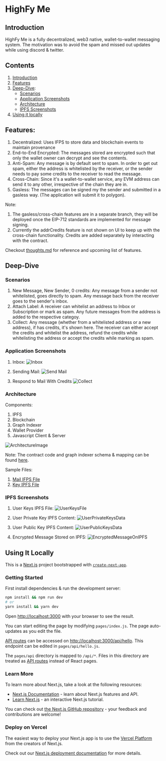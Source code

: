 # HighFy Me
## Introduction
HighFy Me is a fully decentralized, web3 native, wallet-to-wallet messaging system.
The motivation was to avoid the spam and missed out updates while using discord & twitter.

## Contents
1. [Introduction](#introduction)
2. [Features](#features)
3. [Deep-Dive](#deep-dive):
	- [Scenarios](#scenarios)
	- [Application Screenshots](#application-screenshots)
	- [Architecture](#architecture)
	- [IPFS Screenshots](#ipfs-screenshots)
4. [Using it locally](#using-it-locally)

## Features:
1. Decentralized: Uses IFPS to store data and blockchain events to maintain provenance
2. End-to-End Encrypted: The messages stored are encrypted such that only the wallet owner can decrypt and see the contents.
3. Anti-Spam: Any message is by default sent to spam. In order to get out spam, either the address is whitelisted by the receiver, or the sender needs to pay some credits to the receiver to read the message.
4. Cross-Chain: Since it's a wallet-to-wallet service, any EVM address can send it to any other, irrespective of the chain they are in.
5. Gasless: The messages can be signed my the sender and submitted in a gasless way. (The application will submit it to polygon).

Note:
1. The gasless/cross-chain features are in a separate branch, they will be deployed once the EIP-712 standards are implemented for message signing.
2. Currently the addrCredits feature is not shown on UI to keep up with the cross-chain functionality. Credits are added separately by interacting with the contract.

Checkout [thoughts.md](https://github.com/vintageplayer/highfy-me/blob/master/thoughts.md) for reference and upcoming list of features.

## Deep-Dive

### Scenarios
1. New Message, New Sender, 0 credits: Any message from a sender not whitelisted, goes directly to spam. Any message back from the receiver goes to the sender's inbox.
2. Attach Label: A receiver can whitelist an address to Inbox or Subscription or mark as spam. Any future messages from the address is added to the respective categoy.
3. Collect: Any message (whether from a whitelisted address or a new address), if has credits, it's shown here. The receiver can either accept the credits and whitelist the address, refund the credits while whitelisting the address or accept the credits while marking as spam.

### Application Screenshots

1. Inbox:
![Inbox](https://github.com/vintageplayer/highfy-me/blob/master/docs/images/SampleInbox.png?raw=true)

2. Sending Mail:
![Send Mail](https://github.com/vintageplayer/highfy-me/blob/master/docs/images/SendMailWithCredits.png?raw=true)

3. Respond to Mail With Credits
![Collect](https://github.com/vintageplayer/highfy-me/blob/master/docs/images/SampleCreditsMailResponse.png?raw=true)

### Architecture
Components:
1. IPFS
2. Blockchain
3. Graph Indexer
4. Wallet Provider
5. Javascript Client & Server

![ArchitectureImage](https://github.com/vintageplayer/highfy-me/blob/master/docs/images/HighFyMeWeb3.png?raw=true)

Note: The contract code and graph indexer schema & mapping can be found [here](https://github.com/vintageplayer/highfy-me-graph).

Sample Files:
1. [Mail IFPS File](https://bafybeic5zyqu332obv3rvfvtex3wfgx5ipknxdgz4hzmemkw7vuxz5k4ku.ipfs.dweb.link)
2. [Key IPFS File](https://bafybeibg4hlpyosc7iswtzch5kjhdxss3r526r6ywvlykt2osynxjgjp5e.ipfs.dweb.link)

### IPFS Screenshots
1. User Keys IPFS File: 
![UserKeysFile](https://github.com/vintageplayer/highfy-me/blob/master/docs/images/SampleKeyFile.png?raw=true)

2. User Private Key IPFS Content:
![UserPrivateKeysData](https://github.com/vintageplayer/highfy-me/blob/master/docs/images/PrivateKeySample.png?raw=true)

3. User Public Key IPFS Content:
![UserPublicKeysData](https://github.com/vintageplayer/highfy-me/blob/master/docs/images/PublicKeySample.png?raw=true)

4. Encrypted Message Stored on IPFS:
![EncryptedMessageOnIPFS](https://github.com/vintageplayer/highfy-me/blob/master/docs/images/MessageSample.png?raw=true)


## Using It Locally
This is a [Next.js](https://nextjs.org/) project bootstrapped with [`create-next-app`](https://github.com/vercel/next.js/tree/canary/packages/create-next-app).

### Getting Started

First install dependencies & run the development server:

```bash
npm install && npm run dev
# or
yarn install && yarn dev
```

Open [http://localhost:3000](http://localhost:3000) with your browser to see the result.

You can start editing the page by modifying `pages/index.js`. The page auto-updates as you edit the file.

[API routes](https://nextjs.org/docs/api-routes/introduction) can be accessed on [http://localhost:3000/api/hello](http://localhost:3000/api/hello). This endpoint can be edited in `pages/api/hello.js`.

The `pages/api` directory is mapped to `/api/*`. Files in this directory are treated as [API routes](https://nextjs.org/docs/api-routes/introduction) instead of React pages.

### Learn More

To learn more about Next.js, take a look at the following resources:

- [Next.js Documentation](https://nextjs.org/docs) - learn about Next.js features and API.
- [Learn Next.js](https://nextjs.org/learn) - an interactive Next.js tutorial.

You can check out [the Next.js GitHub repository](https://github.com/vercel/next.js/) - your feedback and contributions are welcome!

### Deploy on Vercel

The easiest way to deploy your Next.js app is to use the [Vercel Platform](https://vercel.com/new?utm_medium=default-template&filter=next.js&utm_source=create-next-app&utm_campaign=create-next-app-readme) from the creators of Next.js.

Check out our [Next.js deployment documentation](https://nextjs.org/docs/deployment) for more details.
